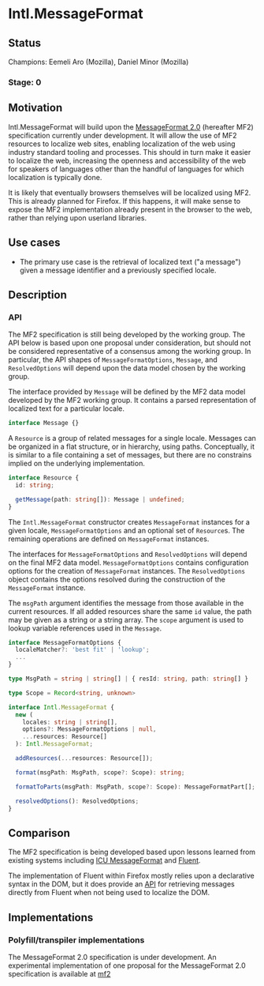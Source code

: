# Intl.MessageFormat

## Status

Champions: Eemeli Aro (Mozilla), Daniel Minor (Mozilla)

### Stage: 0

## Motivation

Intl.MessageFormat will build upon the
[MessageFormat 2.0](https://github.com/unicode-org/message-format-wg/) (hereafter MF2)
specification currently under development.
It will allow the use of MF2 resources to localize web sites,
enabling localization of the web using industry standard tooling and processes.
This should in turn make it easier to localize the web,
increasing the openness and accessibility of the web for speakers of languages
other than the handful of languages for which localization is typically done.

It is likely that eventually browsers themselves will be localized using MF2.
This is already planned for Firefox.
If this happens,
it will make sense to expose the MF2 implementation already present in the browser to the web,
rather than relying upon userland libraries.

## Use cases

- The primary use case is the retrieval of localized text ("a message")
  given a message identifier and a previously specified locale.

## Description

### API

The MF2 specification is still being developed by the working group.
The API below is based upon one proposal under consideration,
but should not be considered representative of a consensus among the working group.
In particular, the API shapes of
`MessageFormatOptions`, `Message`, and `ResolvedOptions`
will depend upon the data model chosen by the working group.

The interface provided by `Message` will be defined by
the MF2 data model developed by the MF2 working group.
It contains a parsed representation of localized text for a particular locale.

```ts
interface Message {}
```

A `Resource` is a group of related messages for a single locale.
Messages can be organized in a flat structure, or in hierarchy, using paths.
Conceptually, it is similar to a file containing a set of messages,
but there are no constrains implied on the underlying implementation.

```ts
interface Resource {
  id: string;

  getMessage(path: string[]): Message | undefined;
}
```

The `Intl.MessageFormat` constructor creates `MessageFormat` instances for a given locale,
`MessageFormatOptions` and an optional set of `Resource`s.
The remaining operations are defined on `MessageFormat` instances.

The interfaces for
`MessageFormatOptions` and `ResolvedOptions`
will depend on the final MF2 data model.
`MessageFormatOptions` contains configuration options
for the creation of `MessageFormat` instances.
The `ResolvedOptions` object contains the options
resolved during the construction of the `MessageFormat` instance.

The `msgPath` argument identifies the message from those available in the current resources.
If all added resources share the same `id` value,
the path may be given as a string or a string array.
The `scope` argument is used to lookup variable references used in the `Message`.

```ts
interface MessageFormatOptions {
  localeMatcher?: 'best fit' | 'lookup';
  ...
}

type MsgPath = string | string[] | { resId: string, path: string[] }

type Scope = Record<string, unknown>

interface Intl.MessageFormat {
  new (
    locales: string | string[],
    options?: MessageFormatOptions | null,
    ...resources: Resource[]
  ): Intl.MessageFormat;

  addResources(...resources: Resource[]);

  format(msgPath: MsgPath, scope?: Scope): string;

  formatToParts(msgPath: MsgPath, scope?: Scope): MessageFormatPart[];

  resolvedOptions(): ResolvedOptions;
}
```

## Comparison

The MF2 specification is being developed based upon lessons learned from existing systems
including [ICU MessageFormat] and [Fluent].

The implementation of Fluent within Firefox mostly relies upon
a declarative syntax in the DOM,
but it does provide an [API] for retrieving messages directly from Fluent
when not being used to localize the DOM.

[icu messageformat]: https://unicode-org.github.io/icu/userguide/format_parse/messages/
[fluent]: https://projectfluent.org/
[api]: https://firefox-source-docs.mozilla.org/l10n/fluent/tutorial.html#non-markup-localization

## Implementations

### Polyfill/transpiler implementations

The MessageFormat 2.0 specification is under development.
An experimental implementation of one proposal for the MessageFormat 2.0 specification is available at
[mf2](https://github.com/messageformat/messageformat/tree/mf2/packages/messageformat)
